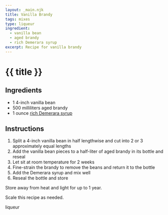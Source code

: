 ```yaml
---
layout: _main.njk
title: Vanilla Brandy
tags: mixes
type: liqueur
ingredient:
  - vanilla bean
  - aged brandy
  - rich Demerara syrup
excerpt: Recipe for vanilla brandy
---
```


<!-- markdownlint-disable MD025 -->
# {{ title }}
<!-- markdownlint-enable MD025 -->

## Ingredients

* 1 4-inch vanilla bean
* 500 milliliters aged brandy
* 1 ounce [rich Demerara syrup](/mixes/2-1-simple-syrup)

## Instructions

1. Split a 4-inch vanilla bean in half lengthwise and cut into 2 or 3 approximately equal lengths
2. Add the vanilla bean pieces to a half-liter of aged brandy in its bottle and reseal
3. Let sit at room temperature for 2 weeks
4. Fine-strain the brandy to remove the beans and return it to the bottle
5. Add the Demerara syrup and mix well
6. Reseal the bottle and store

<tiki-callout type="note">

  Store away from heat and light for up to 1 year.
  
  Scale this recipe as needed.

</tiki-callout>

<div
  class="sr-only"
  data-cat[0]="Liqueur"
  data-ingredient[0]="Vanilla bean"
  data-ingredient[1]="Brandy"
  data-ingredient[2]="Rich Demerara syrup"
  data-pagefind-filter="
    Category[data-cat[0]],
    Ingredient[data-ingredient[0]],
    Ingredient[data-ingredient[1]],
    Ingredient[data-ingredient[2]]
  "
>
</div>

<div class="keywords" aria-hidden>liqueur</div>
